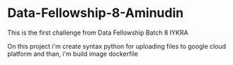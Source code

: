 # Data-Fellowship-8-Aminudin
This is the first challenge from Data Fellowship Batch 8 IYKRA

On this project i'm create syntax python for uploading files to google cloud platform
and than, i'm build image dockerfile
